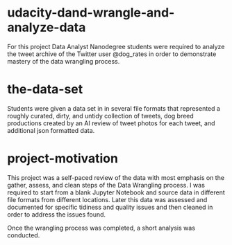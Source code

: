# udacity-dand-wrangle-and-analyze-data
For this project Data Analyst Nanodegree students were required to analyze the tweet archive of the Twitter user @dog_rates in order to demonstrate mastery of the data wrangling process.

# the-data-set
Students were given a data set in in several file formats that represented a roughly curated, dirty, and untidy collection of tweets, dog breed productions created by an AI review of tweet photos for each tweet, and additional json formatted data.

# project-motivation
This project was a self-paced review of the data with most emphasis on the gather, assess, and clean steps of the Data Wrangling process. I was required to start from a blank Jupyter Notebook and source data in different file formats from different locations. Later this data was assessed and documented for specific tidiness and quality issues and then cleaned in order to address the issues found.

Once the wrangling process was completed, a short analysis was conducted.

